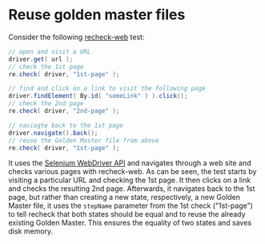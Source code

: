 # Reuse golden master files

Consider the following [recheck-web](https://github.com/retest/recheck-web) test:

```java
// open and visit a URL
driver.get( url );
// check the 1st page
re.check( driver, "1st-page" );

// find and click on a link to visit the following page
driver.findElement( By.id( "someLink" ) ).click();
// check the 2nd page
re.check( driver, "2nd-page" );

// naviagte back to the 1st page
driver.navigate().back();
// reuse the Golden Master file from above
re.check( driver, "1st-page" );
```

It uses the [Selenium WebDriver API](https://seleniumhq.org/projects/webdriver/) and navigates through a web site and checks various pages with recheck-web. As can be seen, the test starts by visiting a particular URL and checking the 1st page. It then clicks on a link and checks the resulting 2nd page. Afterwards, it navigates back to the 1st page, but rather than creating a new state, respectively, a new Golden Master file, it uses the `stepName` parameter from the 1st check ("1st-page") to tell recheck that both states should be equal and to reuse the already existing Golden Master. This ensures the equality of two states and saves disk memory.